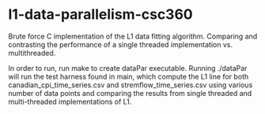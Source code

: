 # l1-data-parallelism-csc360
Brute force C implementation of the L1 data fitting algorithm. Comparing and contrasting the performance of a single threaded implementation vs. multithreaded.

In order to run, run make to create dataPar executable. Running ./dataPar will run the test harness found in main, which compute the L1 line for both canadian_cpi_time_series.csv and stremflow_time_series.csv using various number of data points and comparing the results from single threaded and multi-threaded implementations of L1. 
